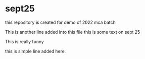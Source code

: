 # sept25
this repository is created for demo of 2022 mca batch

This is another line added into this file
this is some text on sept 25

This is really funny

this is simple line added here.
